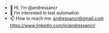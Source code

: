 - 👋 Hi, I’m @andressancr
- 👀 I’m interested in test automation
- 📫 How to reach me: 
     andressancr@gmail.com
     https://www.linkedin.com/in/andressancr/
